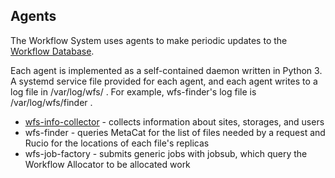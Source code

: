 ## Agents

The Workflow System uses agents to make periodic updates to the 
[Workflow Database](database.md). 

Each agent is implemented as a self-contained daemon written in Python 3. A
systemd service file provided for each agent, and each agent writes to a log 
file in /var/log/wfs/ . 
For example, wfs-finder's log file is /var/log/wfs/finder .
 
- [wfs-info-collector](info-collector.md) - collects information about sites, storages, and users
- wfs-finder - queries MetaCat for the list of files needed by a request and Rucio for the locations of each file's replicas
- wfs-job-factory - submits generic jobs with jobsub, which query the Workflow Allocator to be allocated work

